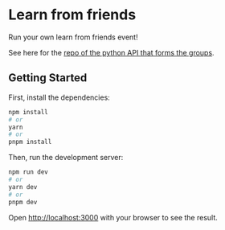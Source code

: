 # Learn from friends

Run your own learn from friends event! 

See here for the [repo of the python API that forms the groups](https://github.com/rhotter/learn-from-friends-api).

## Getting Started

First, install the dependencies:

```bash
npm install
# or
yarn
# or
pnpm install
```

Then, run the development server:

```bash
npm run dev
# or
yarn dev
# or
pnpm dev
```

Open [http://localhost:3000](http://localhost:3000) with your browser to see the result.
